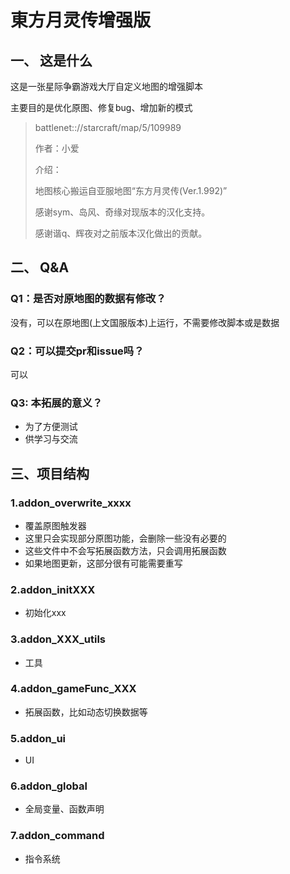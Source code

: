 # 東方月灵传增强版

## 一、 这是什么
这是一张星际争霸游戏大厅自定义地图的增强脚本

主要目的是优化原图、修复bug、增加新的模式

> battlenet:://starcraft/map/5/109989
> 
> 作者：小爱
> 
> 介绍：
>
> 地图核心搬运自亚服地图“东方月灵传(Ver.1.992)”
>
> 感谢sym、岛风、奇缘对现版本的汉化支持。
>
> 感谢谐q、辉夜对之前版本汉化做出的贡献。
## 二、 Q&A
### Q1：是否对原地图的数据有修改？
没有，可以在原地图(上文国服版本)上运行，不需要修改脚本或是数据
### Q2：可以提交pr和issue吗？
可以
### Q3: 本拓展的意义？
- 为了方便测试
- 供学习与交流
## 三、项目结构

### 1.addon_overwrite_xxxx
- 覆盖原图触发器
- 这里只会实现部分原图功能，会删除一些没有必要的
- 这些文件中不会写拓展函数方法，只会调用拓展函数
- 如果地图更新，这部分很有可能需要重写
### 2.addon_initXXX
- 初始化xxx
### 3.addon_XXX_utils
- 工具
### 4.addon_gameFunc_XXX
- 拓展函数，比如动态切换数据等
### 5.addon_ui
- UI
### 6.addon_global
- 全局变量、函数声明
### 7.addon_command
- 指令系统